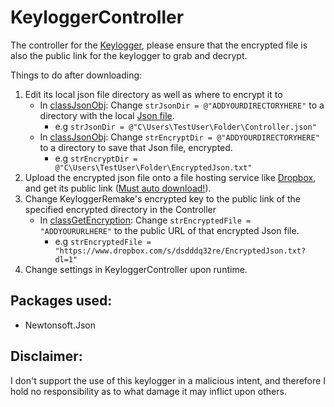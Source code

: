 # KeyloggerController

The controller for the [Keylogger](https://github.com/outerme/KeyloggerRemake), please ensure that the encrypted file is also the public link for the keylogger to grab and decrypt.

Things to do after downloading:
1. Edit its local json file directory as well as where to encrypt it to
   - In [classJsonObj](https://github.com/outerme/KeyloggerRemake/blob/master/KeyloggerRemake/classJsonObject.cs): Change `strJsonDir = @"ADDYOURDIRECTORYHERE"` to a directory with the local [Json file](https://github.com/outerme/KeyloggerController/blob/master/Controller.json).
      - e.g `strJsonDir = @"C\Users\TestUser\Folder\Controller.json"`
   - In [classJsonObj](https://github.com/outerme/KeyloggerRemake/blob/master/KeyloggerRemake/classJsonObject.cs): Change `strEncryptDir = @"ADDYOURDIRECTORYHERE"` to a directory to save that Json file, encrypted.
      - e.g `strEncryptDir = @"C\Users\TestUser\Folder\EncryptedJson.txt"`
2. Upload the encrypted json file onto a file hosting service like [Dropbox](https://www.dropbox.com/), and get its public link ([Must auto download!](https://www.dropbox.com/help/desktop-web/force-download)).
3. Change KeyloggerRemake's encrypted key to the public link of the specified encrypted directory in the Controller
   - In [classGetEncryption](https://github.com/outerme/KeyloggerRemake/blob/master/KeyloggerRemake/classGetEncryption.cs): Change `strEncryptedFile = "ADDYOURURLHERE"` to the public URL of that encrypted Json file.
      - e.g `strEncryptedFile = "https://www.dropbox.com/s/dsdddq32re/EncryptedJson.txt?dl=1"`
4. Change settings in KeyloggerController upon runtime.

## Packages used:
- Newtonsoft.Json

## Disclaimer:
I don't support the use of this keylogger in a malicious intent, and therefore I hold no responsibility as to what damage it may inflict upon others.

